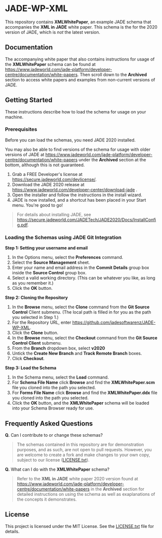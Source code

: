# JADE-WP-XML
This repository contains **XMLWhitePaper**, an example JADE schema that accompanies the **XML in JADE** white paper. This schema is the for the 2020 version of JADE, which is *not* the latest version.

## Documentation
The accompanying white paper that also contains instructions for usage of the **XMLWhitePaper** schema can be found at https://www.jadeworld.com/jade-platform/developer-centre/documentation/white-papers. Then scroll down to the **Archived** section to access white papers and examples from non-current versions of JADE.

## Getting Started
These instructions describe how to load the schema for usage on your machine.

### Prerequisites

Before you can load the schemas, you need JADE 2020 installed.

You may also be able to find versions of the schema for usage with older versions of JADE at https://www.jadeworld.com/jade-platform/developer-centre/documentation/white-papers under the **Archived** section at the bottom, although this is not guaranteed.

1. Grab a FREE Developer's license at https://secure.jadeworld.com/devlicense/.
2. Download the JADE 2020 release at https://www.jadeworld.com/developer-center/download-jade .
3. Open the installer and follow the instructions in the install wizard.
4. JADE is now installed, and a shortcut has been placed in your Start menu. You're good to go!

> For details about installing JADE, see https://secure.jadeworld.com/JADETech/JADE2020/Docs/InstallConfig.pdf.

### Loading the Schemas using JADE Git Integration

**Step 1: Setting your username and email**
1. In the Options menu, select the **Preferences** command.
2. Select the **Source Management** sheet.
3. Enter your name and email address in the **Commit Details** group box inside the **Source Control** group box.
4. Select a valid working directory. (This can be whatever you like, as long as you remember it.)
5. Click the **OK** button.

**Step 2: Cloning the Repository**
1. In the **Browse** menu, select the **Clone** command from the **Git Source Control** Client submenu.
(The local path is filled in for you as the path you selected in Step 1.)
2. For the Repository URL, enter https://github.com/jadesoftwarenz/JADE-WP-XML.
3. Click the **Clone** button.
4. In the **Browse** menu, select the **Checkout** command from the **Git Source Control Client** submenu.
5. From the **Branch** dropdown box, select **v2020**
6. Untick the **Create New Branch** and **Track Remote Branch** boxes.
7. Click **Checkout**.

**Step 3: Load the Schema**
1. In the Schema menu, select the **Load** command.
2. For **Schema File Name** click **Browse** and find the **XMLWhitePaper.scm** file you cloned into the path you selected.
3. For **Forms File Name** click **Browse** and find the **XMLWhitePaper.ddx** file you cloned into the path you selected.
4. Click the **OK** button, and the **XMLWhitePaper** schema will be loaded into your Schema Browser ready for use.

## Frequently Asked Questions
**Q.** Can I contribute to or change these schemas?
> The schemas contained in this repository are for demonstration purposes, and as such, are not open to pull requests. However, you are welcome to create a fork and make changes to your own copy, subject to our license ([LICENSE.txt](LICENSE.txt)).

**Q.** What can I do with the **XMLWhitePaper** schema?
> Refer to the **XML in JADE** white paper 2020 version found at https://www.jadeworld.com/jade-platform/developer-centre/documentation/white-papers in the **Archived** section for detailed instructions on using the schema as well as exaplanations of the concepts it demonstrates.


## License

This project is licensed under the MIT License. See the [LICENSE.txt](LICENSE.txt) file for details.
